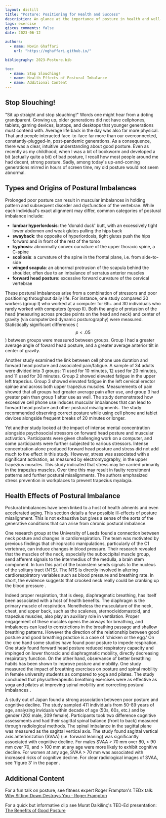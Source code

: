 ```yaml
---
layout: distill
title: "Posture: Positioning for Health and Success"
description: An glance at the importance of posture in health and well-being
tags: exercise
giscus_comments: false
date: 2023-06-12

authors:
  - name: Novin Ghaffari
    url: "https://nghaffari.github.io/"

bibliography: 2023-Posture.bib

toc:
  - name: Stop Slouching!
  - name: Health Effects of Postural Imbalance
  - name: Additional Content
---
```


## Stop Slouching!

"Sit up straight and stop slouching!" Words one might hear from a doting grandparent. Growing up, older generations did not have cellphones, tablets, gaming devices, laptops, and desktops that younger generations must contend with. Average life back in the day was also far more physical. That and people interacted face-to-face far more than our overconnected, constantly-plugged-in, post-pandemic generations. As a consequence, there was a clear, intuitive understanding about good posture. Even as recently as my childhood, when I was a bit of bookworm and developed a bit (actually quite a bit) of bad posture, I recall how most people around me had decent, strong posture. Sadly, among today's up-and-coming generations mirred in hours of screen time, my old posture would not seem abnormal. 

## Types and Origins of Postural Imbalances

Prolonged poor posture can result in muscular imbalances in holding pattern and subsequent disorder and dysfunction of the vertebrae. While each individual's exact alignment may differ, common categories of postural imbalance include:

* **lumbar hyperlordosis**: the 'donald duck' butt, with an excessively tight lower abdomen and weak glutes pulling the hips back
* **swayback**: the opposite of hyperlordosis, tight glutes push the hips forward and in front of the rest of the torso
* **kyphosis**: abnormally convex curvature of the upper thoracic spine, a C-spine
* **scoliosis**: a curvature of the spine in the frontal plane, i.e. from side-to-side
* **winged scapula**: an abnormal protrusion of the scapula behind the shoulder, often due to an imbalance of serratus anterior muscles
* **forward head posture**: excessive forward curvature of the cervical vertebrae

These postural imbalances arise from a combination of stressors and poor positioning throughout daily life. For instance, one study compared 30 workers (group I) who worked at a computer for 6h+ and 30 individuals who rarely worked with computers (group II). Both the angle of protusion of the head (measuring across precise points on the head and neck) and center of gravity (via computerized dynamic posturography) were measured. Statistically significant differences ($$p<.05$$) between groups were measured between groups. Group I had a greater average angle of foward head posture, and a greater average anterior tilt in center of gravity<d-cite key="kangetal2012"></d-cite>. 

Another study examined the link between cell phone use duration and forward head posture and associated pain/fatigue. A sample of 34 adults were divided into 3 groups: 11 used for 10 minutes, 12 used for 20 minutes, and 11 used for 30 minutes. Group 2 showed elevated fatigue in the upper left trapezius. Group 3 showed elevated fatigue in the left cervical erector spinae and across both upper trapezius muscles. Measurements of pain showed that all groups had greater average pain after use, and group 3 had greater pain than group 1 after use as well. The study demonstrated how excessive cell phone use induces muscular imbalances that can lead to forward head posture and other postural misalignments. The study recommended observing correct posture while using cell phone and tablet devices alongside frequent breaks of 20 minutes or longer<d-cite key="kimkoo2016"></d-cite>. 

Yet another study looked at the impact of intense mental concentration alongside psychosocial stressors on forward head posture and muscular activation. Participants were given challenging work on a computer, and some participants were further subjected to various stressors. Intense concentration alone produced forward head posture and stress did not add much to the effect in this study. However, stress was associated with a significant activation, as measured by electromyography, in the upper trapezius muscles. This study indicated that stress may be carried primarily in the trapezius muscles. Over time this may result in faulty recruitment patterns and further postural misalignments. The authors emphasized stress prevention in workplaces to prevent trapezius myalagia<d-cite key="shahidietal2013"></d-cite>.

## Health Effects of Postural Imbalance

Postural imbalances have been linked to a host of health ailments and even accelerated aging. This section details a few possible ill-effects of posture misalignment. This is not exhaustive but gives a sense of the sorts of the generative conditions that can arise from chronic postural imbalance.

One research group at the University of Leeds found a connection between neck posture and changes in cardiorespiration. The team was motivated by previous findings that chiropractic manipulations, particularly of the C1 vertebrae, can induce changes in blood pressure. Their research revealed that the muscles of the neck, especially the suboccipital muscle group, send afferent signals to the intermedius of the medulla, a brain stem component. In turn this part of the brainstem sends signals to the nucleus of the solitary tract (NTS). The NTS is directly involved in altering cardiorespiratory variables such as blood pressure and breathing rate. In short, the evidence suggests that crooked neck really could be cranking up the blood pressure <d-cite key="edwardsetal2007"></d-cite>. 

Indeed proper respiration, that is deep, diaphragmatic breathing, has itself been associated with a host of health benefits<d-cite key="hamasaki2020"></d-cite>. The diaphragm is the primary muscle of respiration. Nonetheless the musculature of the neck, chest, and upper back, such as the scalenes, sternocleidomastoid, and trapezius muscles, also play an auxiliary role in ventilation. Proper engagement of these muscles opens the airways for breathing, and imbalances can lead to constrictions in the breathing passage and shallow breathing patterns. However the direction of the relationship between good posture and good breathing practice is a case of 'chicken or the egg.' On the one hand some studies have found poor posture to impede respiration. One study found forward head posture reduced respiratory capacity and impinged on lower thoracic and diaphragmatic mobility, directly decreasing respiratory function<d-cite key="kosekietal2019"></d-cite>. On the other hand, observance of better breathing habits has been shown to improve posture and mobility. One study measured the impact of breathing exercises on posture and spinal mobility in female university students as compared to yoga and pilates. The study concluded that physiotherapeutic breathing exercises were as effective as yoga and pilates at improving spinal mobility and correcting postural imbalances <d-cite key="csepregietal2022"></d-cite>.

A study out of Japan found a strong association between poor posture and cognitive decline. The study sampled 411 individuals from 50-89 years of age, analyzing inviduals within decade of age (50s, 60s, etc.) and by gender (202 male, 209 female). Participants took two difference cognitive assessments and had their sagittal spinal balance (front to back) measured through radiological methods. The spinal imbalance in the sagittal plane was measured as the sagittal vertical axis. The study found sagittal vertical axis anteriorization (SVAA) (i.e. forward leaning) was significantly associated with cognitive decline. For males SVAA > 70 mm over 80, > 90 mm over 70, and > 100 mm at any age were more likely to exhibit cognitive decline. For women at any age, SVAA > 70 mm was associated with increased risks of cognitive decline. For clear radiological images of SVAA, see 'figure 3' in the paper <d-cite key="nishimuraetal2022"></d-cite>.

## Additional Content

For a fun talk on posture, see fitness expert Roger Frampton's TEDx talk:
[Why Sitting Down Destroys You - Roger Frampton](https://www.youtube.com/watch?v=jOJLx4Du3vU)

For a quick but informative clip see Murat Dalkilinç's TED-Ed presentation:
[The Benefits of Good Posture](https://www.youtube.com/watch?v=OyK0oE5rwFY)
